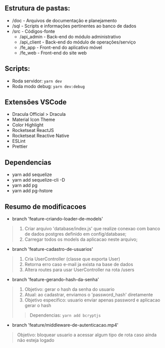 ﻿
## Estrutura de pastas:

* /doc - Arquivos de documentação e planejamento
* /sql - Scripts e informações pertinentes ao banco de dados
* /src - Códigos-fonte
	* /api_admin - Back-end do módulo administrativo
	* /api_client - Back-end do módulo de operações/serviço
	* /fe_app - Front-end do aplicativo móvel
	* /fe_web - Front-end do site web

## Scripts:

  * Roda servidor: `yarn dev`
  * Roda modo debug: `yarn dev:debug`

## Extensões VSCode

* Dracula Official > Dracula
* Material Icon Theme
* Color Highlight
* Rocketseat ReactJS
* Rocketseat Reactive Native
* ESLint
* Prettier

## Dependencias

* yarn add sequelize
* yarn add sequelize-cli -D
* yarn add pg
* yarn add pg-hstore

## Resumo de modificacoes

* branch 'feature-criando-loader-de-models'
> 1. Criar arquivo 'database/index.js' que realize conexao com banco de dados postgres definido em config/database;
> 1. Carregar todos os models da aplicacao neste arquivo;

* branch 'feature-cadastro-de-usuarios'
> 1. Cria UserController (classe que exporta User)
> 1. Retorna erro caso e-mail ja exista na base de dados
> 1. Altera routes para usar UserController na rota /users

* branch 'feature-gerando-hash-da-senha'
> 1. Objetivo: gerar o hash da senha do usuario
> 1. Atual: ao cadastrar, enviamos o 'password_hash' diretamente
> 1. Objetivo especifico: usuario enviar apenas password e aplicacao gerar o hash
>> Dependencias:
>> `yarn add bcryptjs`

* branch 'feature/middleware-de-autenticacao.mp4'
> Objetivo: bloquear usuario a acessar algum tipo de rota caso ainda não esteja logado

